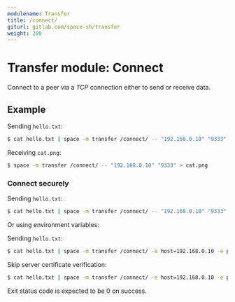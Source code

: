 ```yaml
---
modulename: Transfer
title: /connect/
giturl: gitlab.com/space-sh/transfer
weight: 200
---
```

# Transfer module: Connect

Connect to a peer via a _TCP_ connection either to send or receive data.


## Example

Sending `hello.txt`:
```sh
$ cat hello.txt | space -m transfer /connect/ -- "192.168.0.10" "9333"
```

Receiving `cat.png`:
```sh
$ space -m transfer /connect/ -- "192.168.0.10" "9333" > cat.png
```

### Connect securely

Sending `hello.txt`:
```sh
$ cat hello.txt | space -m transfer /connect/ -- "192.168.0.10" "9333" "1"
```

Or using environment variables:  

Sending `hello.txt`:
```sh
$ cat hello.txt | space -m transfer /connect/ -e host=192.168.0.10 -e port=9333 -e secure=1
```

Skip server certificate verification:  
```sh
$ cat hello.txt | space -m transfer /connect/ -e host=192.168.0.10 -e port=9333 -e secure=1 -e verify=0
```


Exit status code is expected to be 0 on success.
